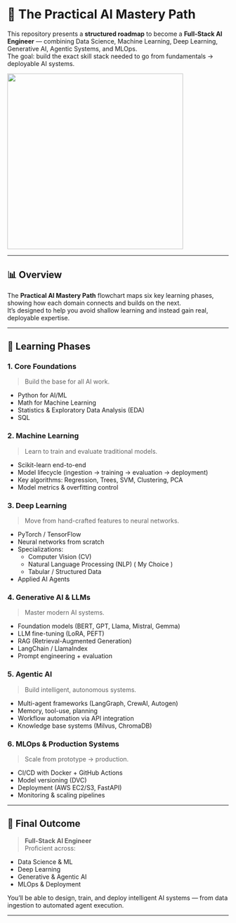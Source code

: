 # 🧠 The Practical AI Mastery Path

This repository presents a **structured roadmap** to become a **Full-Stack AI Engineer** — combining Data Science, Machine Learning, Deep Learning, Generative AI, Agentic Systems, and MLOps.  
The goal: build the exact skill stack needed to go from fundamentals → deployable AI systems.

<img src="https://github.com/user-attachments/assets/6775ffe5-58ef-4d29-b548-c1ca2ad43a2d" width="400" />

---

## 📊 Overview

The **Practical AI Mastery Path** flowchart maps six key learning phases, showing how each domain connects and builds on the next.  
It’s designed to help you avoid shallow learning and instead gain real, deployable expertise.

---

## 🚀 Learning Phases

### **1. Core Foundations**
> Build the base for all AI work.
- Python for AI/ML  
- Math for Machine Learning  
- Statistics & Exploratory Data Analysis (EDA)  
- SQL

### **2. Machine Learning**
> Learn to train and evaluate traditional models.
- Scikit-learn end-to-end  
- Model lifecycle (ingestion → training → evaluation → deployment)  
- Key algorithms: Regression, Trees, SVM, Clustering, PCA  
- Model metrics & overfitting control  

### **3. Deep Learning**
> Move from hand-crafted features to neural networks.
- PyTorch / TensorFlow  
- Neural networks from scratch  
- Specializations:
  - Computer Vision (CV)
  - Natural Language Processing (NLP)  ( My Choice )
  - Tabular / Structured Data  
- Applied AI Agents  

### **4. Generative AI & LLMs**
> Master modern AI systems.
- Foundation models (BERT, GPT, Llama, Mistral, Gemma)  
- LLM fine-tuning (LoRA, PEFT)  
- RAG (Retrieval-Augmented Generation)  
- LangChain / LlamaIndex  
- Prompt engineering + evaluation  

### **5. Agentic AI**
> Build intelligent, autonomous systems.
- Multi-agent frameworks (LangGraph, CrewAI, Autogen)  
- Memory, tool-use, planning  
- Workflow automation via API integration  
- Knowledge base systems (Milvus, ChromaDB)  

### **6. MLOps & Production Systems**
> Scale from prototype → production.
- CI/CD with Docker + GitHub Actions  
- Model versioning (DVC)  
- Deployment (AWS EC2/S3, FastAPI)  
- Monitoring & scaling pipelines  

---

## 🏁 Final Outcome

> **Full-Stack AI Engineer**  
> Proficient across:
- Data Science & ML  
- Deep Learning  
- Generative & Agentic AI  
- MLOps & Deployment  

You’ll be able to design, train, and deploy intelligent AI systems — from data ingestion to automated agent execution.

---
